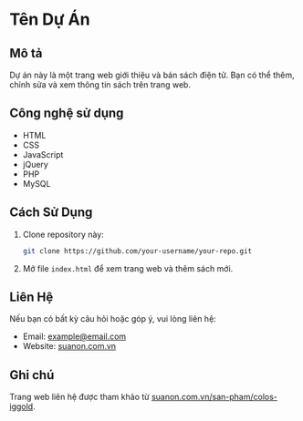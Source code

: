 # Tên Dự Án

## Mô tả

Dự án này là một trang web giới thiệu và bán sách điện tử. Bạn có thể thêm, chỉnh sửa và xem thông tin sách trên trang web.

## Công nghệ sử dụng

- HTML
- CSS
- JavaScript
- jQuery
- PHP
- MySQL

## Cách Sử Dụng

1. Clone repository này:

    ```bash
    git clone https://github.com/your-username/your-repo.git
    ```

2. Mở file `index.html` để xem trang web và thêm sách mới.

## Liên Hệ

Nếu bạn có bất kỳ câu hỏi hoặc góp ý, vui lòng liên hệ:

- Email: example@email.com
- Website: [suanon.com.vn](https://suanon.com.vn/san-pham/colos-iggold)

## Ghi chú

Trang web liên hệ được tham khảo từ [suanon.com.vn/san-pham/colos-iggold](https://suanon.com.vn/san-pham/colos-iggold).
